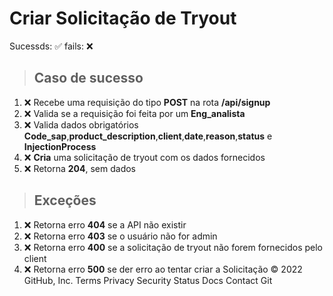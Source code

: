 # Criar Solicitação de Tryout
Sucessds: ✅
fails:    ❌  
> ## Caso de sucesso
1. ❌ Recebe uma requisição do tipo **POST** na rota **/api/signup**
2. ❌ Valida se a requisição foi feita por um **Eng_analista**
3. ❌ Valida dados obrigatórios **Code_sap**,**product_description**,**client**,**date**,**reason**,**status** e **InjectionProcess**
4. ❌ **Cria** uma solicitação de tryout com os dados fornecidos
5. ❌ Retorna **204**, sem dados

> ## Exceções
1. ❌ Retorna erro **404** se a API não existir
2. ❌ Retorna erro **403** se o usuário não for admin
3. ❌ Retorna erro **400** se a solicitação de tryout não forem fornecidos pelo client
4. ❌ Retorna erro **500** se der erro ao tentar criar a Solicitação
© 2022 GitHub, Inc.
Terms
Privacy
Security
Status
Docs
Contact Git